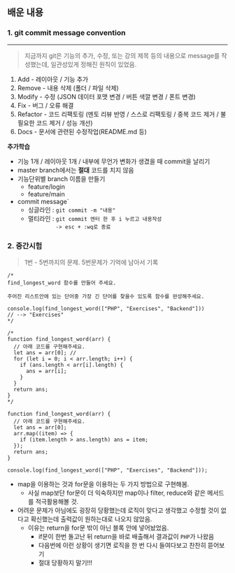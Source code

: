 ## 배운 내용

### 1. git commit message convention

---

> 지금까지 git은 기능의 추가, 수정, 또는 강의 제목 등의 내용으로 message를 작성했는데, 일관성있게 정해진 원칙이 있었음.

1. Add - 레이아웃 / 기능 추가
2. Remove - 내용 삭제 (폴더 / 파일 삭제)
3. Modify - 수정 (JSON 데이터 포맷 변경 / 버튼 색깔 변경 / 폰트 변경)
4. Fix - 버그 / 오류 해결
5. Refactor - 코드 리팩토링 (멘토 리뷰 반영 / 스스로 리팩토링 / 중복 코드 제거 / 불필요한 코드 제거 / 성능 개선)
6. Docs - 문서에 관련된 수정작업(README.md 등)

**추가학습**

- 기능 1개 / 레이아웃 1개 / 내부에 무언가 변화가 생겼을 때 commit을 날리기
- master branch에서는 **절대** 코드를 치지 않음
- 기능단위별 branch 이름을 만들기
  - feature/login
  - feature/main
- commit message`
  - 싱글라인 : `git commit -m "내용"`
  - 멀티라인 : `git commit 엔터 한 후 i 누르고 내용작성`  
    &nbsp;&nbsp;&nbsp;&nbsp;&nbsp;&nbsp;&nbsp;&nbsp;&nbsp;&nbsp;&nbsp;&nbsp;&nbsp;&nbsp;&nbsp; `-> esc + :wq로 종료`

### 2. 중간시험

> 1번 - 5번까지의 문제. 5번문제가 기억에 남아서 기록

```
/*
find_longest_word 함수를 만들어 주세요.

주어진 리스트안에 있는 단어중 가장 긴 단어를 찾을수 있도록 함수를 완성해주세요.

console.log(find_longest_word(["PHP", "Exercises", "Backend"]))
// --> "Exercises"
*/

/*
function find_longest_word(arr) {
  // 아래 코드를 구현해주세요.
  let ans = arr[0]; //
  for (let i = 0; i < arr.length; i++) {
    if (ans.length < arr[i].length) {
      ans = arr[i];
    }
  }
  return ans;
}
*/

function find_longest_word(arr) {
  // 아래 코드를 구현해주세요.
  let ans = arr[0];
  arr.map((item) => {
    if (item.length > ans.length) ans = item;
  });
  return ans;
}

console.log(find_longest_word(["PHP", "Exercises", "Backend"]));
```

- map을 이용하는 것과 for문을 이용하는 두 가지 방법으로 구현해봄.
  - 사실 map보단 for문이 더 익숙하지만 map이나 filter, reduce와 같은 메서드를 적극활용해볼 것.
- 어려운 문제가 아님에도 굉장히 당황했는데 로직이 맞다고 생각했고 수정할 것이 없다고 확신했는데 출력값이 원하는대로 나오지 않았음.
  - 이유는 return을 for문 밖이 아닌 블록 안에 넣어놨었음.
    - if문이 한번 돌고난 뒤 return을 바로 배출해서 결과값이 `PHP`가 나왔음
    - 다음번에 이런 상황이 생기면 로직을 한 번 다시 들여다보고 찬찬히 뜯어보기
    - 절대 당황하지 말기!!!
